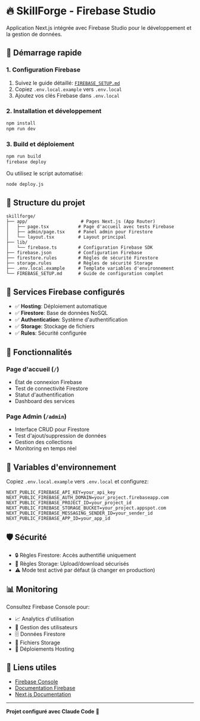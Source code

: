 # 🔥 SkillForge - Firebase Studio

Application Next.js intégrée avec Firebase Studio pour le développement et la gestion de données.

## 🚀 Démarrage rapide

### 1. Configuration Firebase
1. Suivez le guide détaillé: [`FIREBASE_SETUP.md`](./FIREBASE_SETUP.md)
2. Copiez `.env.local.example` vers `.env.local`
3. Ajoutez vos clés Firebase dans `.env.local`

### 2. Installation et développement
```bash
npm install
npm run dev
```

### 3. Build et déploiement
```bash
npm run build
firebase deploy
```

Ou utilisez le script automatisé:
```bash
node deploy.js
```

## 📁 Structure du projet

```
skillforge/
├── app/                    # Pages Next.js (App Router)
│   ├── page.tsx           # Page d'accueil avec tests Firebase
│   ├── admin/page.tsx     # Panel admin pour Firestore
│   └── layout.tsx         # Layout principal
├── lib/
│   └── firebase.ts        # Configuration Firebase SDK
├── firebase.json          # Configuration Firebase
├── firestore.rules        # Règles de sécurité Firestore
├── storage.rules          # Règles de sécurité Storage
├── .env.local.example     # Template variables d'environnement
└── FIREBASE_SETUP.md      # Guide de configuration complet
```

## 🔧 Services Firebase configurés

- ✅ **Hosting**: Déploiement automatique
- ✅ **Firestore**: Base de données NoSQL
- ✅ **Authentication**: Système d'authentification
- ✅ **Storage**: Stockage de fichiers
- ✅ **Rules**: Sécurité configurée

## 🎯 Fonctionnalités

### Page d'accueil (`/`)
- État de connexion Firebase
- Test de connectivité Firestore
- Statut d'authentification
- Dashboard des services

### Page Admin (`/admin`)
- Interface CRUD pour Firestore
- Test d'ajout/suppression de données
- Gestion des collections
- Monitoring en temps réel

## 🔑 Variables d'environnement

Copiez `.env.local.example` vers `.env.local` et configurez:

```env
NEXT_PUBLIC_FIREBASE_API_KEY=your_api_key
NEXT_PUBLIC_FIREBASE_AUTH_DOMAIN=your_project.firebaseapp.com
NEXT_PUBLIC_FIREBASE_PROJECT_ID=your_project_id
NEXT_PUBLIC_FIREBASE_STORAGE_BUCKET=your_project.appspot.com
NEXT_PUBLIC_FIREBASE_MESSAGING_SENDER_ID=your_sender_id
NEXT_PUBLIC_FIREBASE_APP_ID=your_app_id
```

## 🛡️ Sécurité

- 🔒 Règles Firestore: Accès authentifié uniquement
- 🔐 Règles Storage: Upload/download sécurisés
- ⚠️ Mode test activé par défaut (à changer en production)

## 📊 Monitoring

Consultez Firebase Console pour:
- 📈 Analytics d'utilisation
- 👥 Gestion des utilisateurs
- 🗄️ Données Firestore
- 📁 Fichiers Storage
- 🚀 Déploiements Hosting

## 🔗 Liens utiles

- [Firebase Console](https://console.firebase.google.com)
- [Documentation Firebase](https://firebase.google.com/docs)
- [Next.js Documentation](https://nextjs.org/docs)

---

**Projet configuré avec Claude Code** 🤖